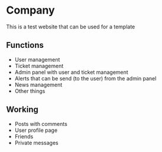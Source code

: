 # Company

This is a test website that can be used for a template

## Functions

- User management
- Ticket management
- Admin panel with user and ticket management
- Alerts that can be send (to the user) from the admin panel
- News management
- Other things

## Working
- Posts with comments
- User profile page
- Friends
- Private messages
